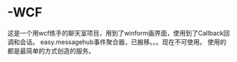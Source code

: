 # -WCF
这是一个用wcf练手的聊天室项目，用到了winform画界面，使用到了Callback回调和会话。
easy.messagehub事件聚合器，已搬移。。。现在不可使用。
使用的都是最简单的方式创造的服务。
